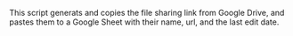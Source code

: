 This script generats and copies the file sharing link from Google Drive, and pastes them to a Google Sheet with their name, url, and the last edit date.
